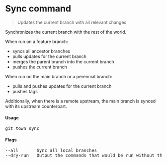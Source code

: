 <h1 textrun="command-heading">Sync command</h1>

<blockquote textrun="command-summary">
Updates the current branch with all relevant changes
</blockquote>

<a textrun="command-description">
Synchronizes the current branch with the rest of the world.

When run on a feature branch:

- syncs all ancestor branches
- pulls updates for the current branch
- merges the parent branch into the current branch
- pushes the current branch

When run on the main branch or a perennial branch:

- pulls and pushes updates for the current branch
- pushes tags

Additionally, when there is a remote upstream,
the main branch is synced with its upstream counterpart.
</a>

#### Usage

<pre textrun="command-usage">
git town sync
</pre>

#### Flags

<pre textrun="command-flags">
--all       Sync all local branches
--dry-run   Output the commands that would be run without them
</pre>
